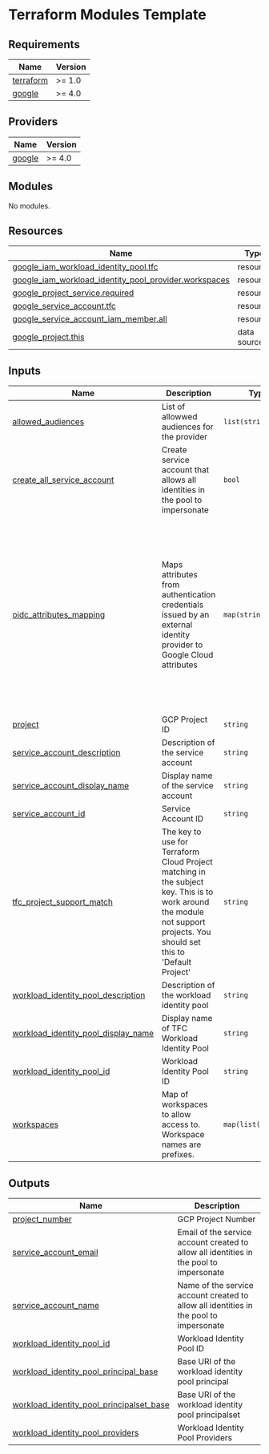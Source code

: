 # Terraform Modules Template

<!-- BEGIN_TF_DOCS -->
## Requirements

| Name | Version |
|------|---------|
| <a name="requirement_terraform"></a> [terraform](#requirement\_terraform) | >= 1.0 |
| <a name="requirement_google"></a> [google](#requirement\_google) | >= 4.0 |

## Providers

| Name | Version |
|------|---------|
| <a name="provider_google"></a> [google](#provider\_google) | >= 4.0 |

## Modules

No modules.

## Resources

| Name | Type |
|------|------|
| [google_iam_workload_identity_pool.tfc](https://registry.terraform.io/providers/hashicorp/google/latest/docs/resources/iam_workload_identity_pool) | resource |
| [google_iam_workload_identity_pool_provider.workspaces](https://registry.terraform.io/providers/hashicorp/google/latest/docs/resources/iam_workload_identity_pool_provider) | resource |
| [google_project_service.required](https://registry.terraform.io/providers/hashicorp/google/latest/docs/resources/project_service) | resource |
| [google_service_account.tfc](https://registry.terraform.io/providers/hashicorp/google/latest/docs/resources/service_account) | resource |
| [google_service_account_iam_member.all](https://registry.terraform.io/providers/hashicorp/google/latest/docs/resources/service_account_iam_member) | resource |
| [google_project.this](https://registry.terraform.io/providers/hashicorp/google/latest/docs/data-sources/project) | data source |

## Inputs

| Name | Description | Type | Default | Required |
|------|-------------|------|---------|:--------:|
| <a name="input_allowed_audiences"></a> [allowed\_audiences](#input\_allowed\_audiences) | List of allowwed audiences for the provider | `list(string)` | <pre>[<br>  "tfc.workload.identity"<br>]</pre> | no |
| <a name="input_create_all_service_account"></a> [create\_all\_service\_account](#input\_create\_all\_service\_account) | Create service account that allows all identities in the pool to impersonate | `bool` | `true` | no |
| <a name="input_oidc_attributes_mapping"></a> [oidc\_attributes\_mapping](#input\_oidc\_attributes\_mapping) | Maps attributes from authentication credentials issued by an external identity provider to Google Cloud attributes | `map(string)` | <pre>{<br>  "attribute.aud": "assertion.aud",<br>  "attribute.terraform_full_workspace": "assertion.terraform_full_workspace",<br>  "attribute.terraform_organization_id": "assertion.terraform_organization_id",<br>  "attribute.terraform_organization_name": "assertion.terraform_organization_name",<br>  "attribute.terraform_run_id": "assertion.terraform_run_id",<br>  "attribute.terraform_run_phase": "assertion.terraform_run_phase",<br>  "attribute.terraform_workspace_id": "assertion.terraform_workspace_id",<br>  "attribute.terraform_workspace_name": "assertion.terraform_workspace_name",<br>  "google.subject": "assertion.sub"<br>}</pre> | no |
| <a name="input_project"></a> [project](#input\_project) | GCP Project ID | `string` | `null` | no |
| <a name="input_service_account_description"></a> [service\_account\_description](#input\_service\_account\_description) | Description of the service account | `string` | `"Used by Terraform Cloud"` | no |
| <a name="input_service_account_display_name"></a> [service\_account\_display\_name](#input\_service\_account\_display\_name) | Display name of the service account | `string` | `"Terraform Cloud"` | no |
| <a name="input_service_account_id"></a> [service\_account\_id](#input\_service\_account\_id) | Service Account ID | `string` | `"terraform-cloud"` | no |
| <a name="input_tfc_project_support_match"></a> [tfc\_project\_support\_match](#input\_tfc\_project\_support\_match) | The key to use for Terraform Cloud Project matching in the subject key. This is to work around the module not support projects. You should set this to 'Default Project' | `string` | `"Default Project"` | no |
| <a name="input_workload_identity_pool_description"></a> [workload\_identity\_pool\_description](#input\_workload\_identity\_pool\_description) | Description of the workload identity pool | `string` | `"Terraform Cloud Workload Identity"` | no |
| <a name="input_workload_identity_pool_display_name"></a> [workload\_identity\_pool\_display\_name](#input\_workload\_identity\_pool\_display\_name) | Display name of TFC Workload Identity Pool | `string` | `"Terraform Cloud"` | no |
| <a name="input_workload_identity_pool_id"></a> [workload\_identity\_pool\_id](#input\_workload\_identity\_pool\_id) | Workload Identity Pool ID | `string` | `"terraform-cloud"` | no |
| <a name="input_workspaces"></a> [workspaces](#input\_workspaces) | Map of workspaces to allow access to. Workspace names are prefixes. | `map(list(string))` | n/a | yes |

## Outputs

| Name | Description |
|------|-------------|
| <a name="output_project_number"></a> [project\_number](#output\_project\_number) | GCP Project Number |
| <a name="output_service_account_email"></a> [service\_account\_email](#output\_service\_account\_email) | Email of the service account created to allow all identities in the pool to impersonate |
| <a name="output_service_account_name"></a> [service\_account\_name](#output\_service\_account\_name) | Name of the service account created to allow all identities in the pool to impersonate |
| <a name="output_workload_identity_pool_id"></a> [workload\_identity\_pool\_id](#output\_workload\_identity\_pool\_id) | Workload Identity Pool ID |
| <a name="output_workload_identity_pool_principal_base"></a> [workload\_identity\_pool\_principal\_base](#output\_workload\_identity\_pool\_principal\_base) | Base URI of the workload identity pool principal |
| <a name="output_workload_identity_pool_principalset_base"></a> [workload\_identity\_pool\_principalset\_base](#output\_workload\_identity\_pool\_principalset\_base) | Base URI of the workload identity pool principalset |
| <a name="output_workload_identity_pool_providers"></a> [workload\_identity\_pool\_providers](#output\_workload\_identity\_pool\_providers) | Workload Identity Pool Providers |
<!-- END_TF_DOCS -->
